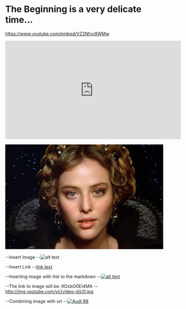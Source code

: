 # The Beginning is a very delicate time...

https://www.youtube.com/embed/VZ2Nfvc8WMw

<iframe width="560" height="315" src="https://www.youtube.com/embed/VZ2Nfvc8WMw" frameborder="0" allow="accelerometer; autoplay; encrypted-media; gyroscope; picture-in-picture" allowfullscreen></iframe>


[![Dune](https://raw.githubusercontent.com/freemanfinicum/Edward/gh-pages/images/DuneVirginiaMadsen.jpg)](https://www.youtube.com/watch?v=VZ2Nfvc8WMw "Dune")




--Insert Image
--![alt text](http://example.com/exampl.png)

--Insert Link
--[link text](http://example.com/link "title")

--Inserting image with link to the markdown
--[![alt text](http://example.com/exampl.png)](http://example.com/link "title")

--The link to image will be:  KOxbO0EI4MA
--http://img.youtube.com/vi/{video-id}/0.jpg

--Combining image with url
--[![Audi R8](http://img.youtube.com/vi/KOxbO0EI4MA/0.jpg)](https://www.youtube.com/watch?v=KOxbO0EI4MA "Audi R8")

